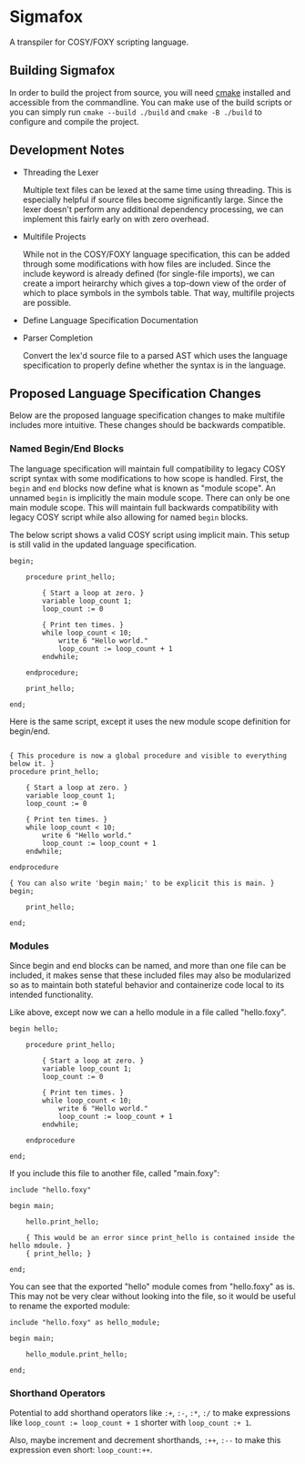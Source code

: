 # Sigmafox

A transpiler for COSY/FOXY scripting language.

## Building Sigmafox

In order to build the project from source, you will need [cmake](https://cmake.org/)
installed and accessible from the commandline. You can make use of the build
scripts or you can simply run `cmake --build ./build` and `cmake -B ./build` to
configure and compile the project.

## Development Notes

- Threading the Lexer

    Multiple text files can be lexed at the same time using threading. This is
    especially helpful if source files become significantly large. Since the lexer
    doesn't perform any additional dependency processing, we can implement this
    fairly early on with zero overhead.

- Multifile Projects

    While not in the COSY/FOXY language specification, this can be added through
    some modifications with how files are included. Since the include keyword is
    already defined (for single-file imports), we can create a import heirarchy
    which gives a top-down view of the order of which to place symbols in the symbols
    table. That way, multifile projects are possible.

- Define Language Specification Documentation

- Parser Completion

    Convert the lex'd source file to a parsed AST which uses the language
    specification to properly define whether the syntax is in the language.

## Proposed Language Specification Changes

Below are the proposed language specification changes to make multifile includes
more intuitive. These changes should be backwards compatible.

### Named Begin/End Blocks

The language specification will maintain full compatibility to legacy COSY script syntax
with some modifications to how scope is handled. First, the `begin` and `end` blocks
now define what is known as "module scope". An unnamed `begin` is implicitly the
main module scope. There can only be one main module scope. This will maintain
full backwards compatibility with legacy COSY script while also allowing for named
`begin` blocks.

The below script shows a valid COSY script using implicit main. This setup is still
valid in the updated language specification.

```
begin;

    procedure print_hello;

        { Start a loop at zero. }
        variable loop_count 1;
        loop_count := 0

        { Print ten times. }
        while loop_count < 10;
            write 6 "Hello world."
            loop_count := loop_count + 1
        endwhile;

    endprocedure;

    print_hello;

end;
```

Here is the same script, except it uses the new module scope definition for begin/end.


```

{ This procedure is now a global procedure and visible to everything below it. }
procedure print_hello;

    { Start a loop at zero. }
    variable loop_count 1;
    loop_count := 0

    { Print ten times. }
    while loop_count < 10;
        write 6 "Hello world."
        loop_count := loop_count + 1
    endwhile;
    
endprocedure

{ You can also write 'begin main;' to be explicit this is main. }
begin;
    
    print_hello;

end;
```

### Modules

Since begin and end blocks can be named, and more than one file can be included,
it makes sense that these included files may also be modularized so as to maintain
both stateful behavior and containerize code local to its intended functionality.

Like above, except now we can a hello module in a file called "hello.foxy".

```
begin hello;
    
    procedure print_hello;

        { Start a loop at zero. }
        variable loop_count 1;
        loop_count := 0

        { Print ten times. }
        while loop_count < 10;
            write 6 "Hello world."
            loop_count := loop_count + 1
        endwhile;
        
    endprocedure

end;
```

If you include this file to another file, called "main.foxy":

```
include "hello.foxy"

begin main;

    hello.print_hello;

    { This would be an error since print_hello is contained inside the hello mdoule. }
    { print_hello; }

end;
```

You can see that the exported "hello" module comes from "hello.foxy" as is. This
may not be very clear without looking into the file, so it would be useful to rename
the exported module:

```
include "hello.foxy" as hello_module;

begin main;

    hello_module.print_hello;

end;
```

### Shorthand Operators

Potential to add shorthand operators like `:+`, `:-`, `:*`, `:/` to make expressions
like `loop_count := loop_count + 1` shorter with `loop_count :+ 1`.

Also, maybe increment and decrement shorthands, `:++`, `:--` to make this expression
even short: `loop_count:++`.


